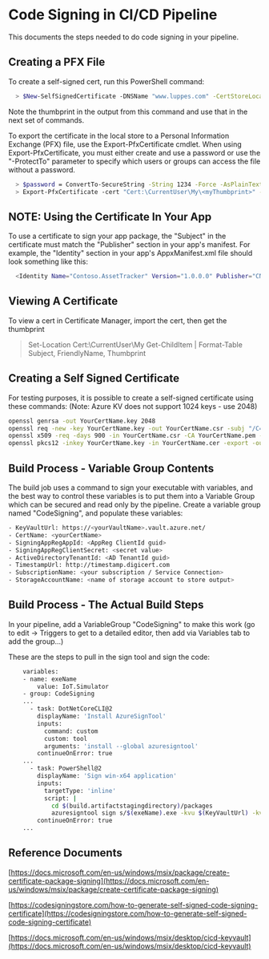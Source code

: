 # Code Signing in CI/CD Pipeline

This documents the steps needed to do code signing in your pipeline.

## Creating a PFX File

To create a self-signed cert, run this PowerShell command:

``` bash
  > $New-SelfSignedCertificate -DNSName "www.luppes.com" -CertStoreLocation Cert:\CurrentUser\My -Type CodeSigningCert -Subject "CN=Luppes Demo, O=Luppes Demo, C=US"
```

Note the thumbprint in the output from this command and use that in the next set of commands.

To export the certificate in the local store to a Personal Information Exchange (PFX) file, use the Export-PfxCertificate cmdlet. When using Export-PfxCertificate, you must either create and use a password or use the "-ProtectTo" parameter to specify which users or groups can access the file without a password.

``` bash
  > $password = ConvertTo-SecureString -String 1234 -Force -AsPlainText 
  > Export-PfxCertificate -cert "Cert:\CurrentUser\My\<myThumbprint>" -FilePath C:\Certs\LuppesDemoSigningCert.pfx -Password $password
```

## NOTE: Using the Certificate In Your App

To use a certificate to sign your app package, the "Subject" in the certificate must match the "Publisher" section in your app's manifest.
For example, the "Identity" section in your app's AppxManifest.xml file should look something like this:

``` bash
  <Identity Name="Contoso.AssetTracker" Version="1.0.0.0" Publisher="CN=Contoso Software, O=Contoso Corporation, C=US"/>
```

## Viewing A Certificate

To view a cert in Certificate Manager, import the cert, then get the thumbprint
  > Set-Location Cert:\CurrentUser\My
  > Get-ChildItem | Format-Table Subject, FriendlyName, Thumbprint

## Creating a Self Signed Certificate

For testing purposes, it is possible to create a self-signed certificate using these commands: (Note: Azure KV does not support 1024 keys - use 2048)

``` bash
openssl genrsa -out YourCertName.key 2048
openssl req -new -key YourCertName.key -out YourCertName.csr -subj "/C=US/ST=MN/O=Demo Org Name/CN=Demo Org Name Signing Cert"
openssl x509 -req -days 900 -in YourCertName.csr -CA YourCertName.pem -CAkey YourCertName.key -set_serial 01 -out YourCertName.cer
openssl pkcs12 -inkey YourCertName.key -in YourCertName.cer -export -out YourCertName.pfx
```

## Build Process - Variable Group Contents

The build job uses a command to sign your executable with variables, and the best way to control these variables is to put them into a Variable Group which can be secured and read only by the pipeline. Create a variable group named "CodeSigning", and populate these variables:

``` bash
- KeyVaultUrl: https://<yourVaultName>.vault.azure.net/
- CertName: <yourCertName>
- SigningAppRegAppId: <AppReg ClientId guid>
- SigningAppRegClientSecret: <secret value>
- ActiveDirectoryTenantId: <AD TenantId guid>
- TimestampUrl: http://timestamp.digicert.com
- SubscriptionName: <your subscription / Service Connection>
- StorageAccountName: <name of storage account to store output>
```

## Build Process - The Actual Build Steps

In your pipeline, add a VariableGroup "CodeSigning" to make this work (go to edit -> Triggers to get to a detailed editor, then add via Variables tab to add the group...)

These are the steps to pull in the sign tool and sign the code:

``` bash
    variables:
    - name: exeName
        value: IoT.Simulator
    - group: CodeSigning
    ...
      - task: DotNetCoreCLI@2
        displayName: 'Install AzureSignTool'
        inputs:
          command: custom
          custom: tool
          arguments: 'install --global azuresigntool'
        continueOnError: true
    ...
      - task: PowerShell@2
        displayName: 'Sign win-x64 application'
        inputs:
          targetType: 'inline'
          script: |
            cd $(build.artifactstagingdirectory)/packages
            azuresigntool sign s/$(exeName).exe -kvu $(KeyVaultUrl) -kvi $(SigningAppRegAppId) -kvs $(SigningAppRegClientSecret) -kvt $(ActiveDirectoryTenantId) -kvc $(CertName) -tr $(TimestampUrl) -v
        continueOnError: true
    ...
```

## Reference Documents

[https://docs.microsoft.com/en-us/windows/msix/package/create-certificate-package-signing](https://docs.microsoft.com/en-us/windows/msix/package/create-certificate-package-signing)

[https://codesigningstore.com/how-to-generate-self-signed-code-signing-certificate](https://codesigningstore.com/how-to-generate-self-signed-code-signing-certificate)

[https://docs.microsoft.com/en-us/windows/msix/desktop/cicd-keyvault](https://docs.microsoft.com/en-us/windows/msix/desktop/cicd-keyvault)
